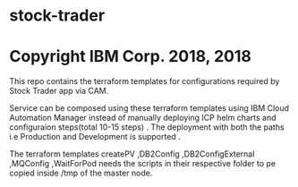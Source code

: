 # stock-trader
# Copyright IBM Corp. 2018, 2018
This repo contains the terraform templates for configurations required by Stock Trader app via CAM. 

Service can be composed using these terraform templates using IBM Cloud Automation Manager instead of manually deploying ICP helm charts and configuraion steps(total 10-15 steps) .
The deployment with both the paths i.e Production and Development is supported .

The terraform templates createPV ,DB2Config ,DB2ConfigExternal ,MQConfig ,WaitForPod needs the scripts in their respective folder to pe copied inside /tmp of the master node.

